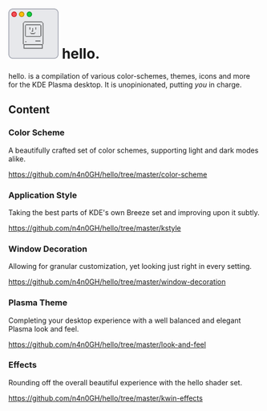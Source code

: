 <img src="hello_icon.png" alt="hello" width="100" height="100" alight="right"> hello.
======

hello. is a compilation of various color-schemes, themes, icons and more for the KDE Plasma desktop. It is unopinionated, putting _you_ in charge.

## Content

### Color Scheme

A beautifully crafted set of color schemes, supporting light and dark modes alike.

https://github.com/n4n0GH/hello/tree/master/color-scheme

### Application Style

Taking the best parts of KDE's own Breeze set and improving upon it subtly.

https://github.com/n4n0GH/hello/tree/master/kstyle

### Window Decoration

Allowing for granular customization, yet looking just right in every setting.

https://github.com/n4n0GH/hello/tree/master/window-decoration

### Plasma Theme

Completing your desktop experience with a well balanced and elegant Plasma look and feel.

https://github.com/n4n0GH/hello/tree/master/look-and-feel

### Effects

Rounding off the overall beautiful experience with the hello shader set.

https://github.com/n4n0GH/hello/tree/master/kwin-effects
